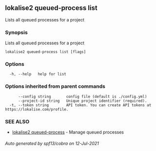 ## lokalise2 queued-process list

Lists all queued processes for a project

### Synopsis

Lists all queued processes for a project

```
lokalise2 queued-process list [flags]
```

### Options

```
  -h, --help   help for list
```

### Options inherited from parent commands

```
      --config string       config file (default is ./config.yml)
      --project-id string   Unique project identifier (required).
  -t, --token string        API token. You can create API tokens at https://lokalise.com/profile.
```

### SEE ALSO

* [lokalise2 queued-process](lokalise2_queued-process.md)	 - Manage queued processes

###### Auto generated by spf13/cobra on 12-Jul-2021
